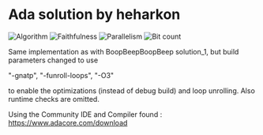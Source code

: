 # Ada solution by heharkon

![Algorithm](https://img.shields.io/badge/Algorithm-base-green)
![Faithfulness](https://img.shields.io/badge/Faithful-no-yellowgreen)
![Parallelism](https://img.shields.io/badge/Parallel-no-green)
![Bit count](https://img.shields.io/badge/Bits-unknown-yellowgreen)

Same implementation as with BoopBeepBoopBeep solution_1, but build parameters changed to use

"-gnatp", "-funroll-loops", "-O3"

to enable the optimizations (instead of debug build) and loop unrolling. Also runtime checks are omitted.

Using the Community IDE and Compiler found :
https://www.adacore.com/download
